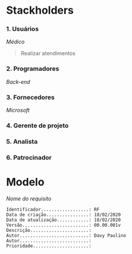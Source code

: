 # Stackholders

### 1. Usuários

*Médico*
> Realizar atendimentos

### 2. Programadores

*Back-end*

> 

### 3. Fornecedores

*Microsoft*

> 

### 4. Gerente de projeto

> 

### 5. Analista

> 

### 6. Patrocinador

> 

# Modelo
*Nome do requisito*  
    
    Identificador..................: RF
    Data de criação................: 18/02/2020
    Data de atualização............: 18/02/2020
    Versão.........................: 00.00.001v
    Descrição......................: 
    Autor..........................: Davy Paulino
    Autor..........................: 
    Prioridade.....................: 
